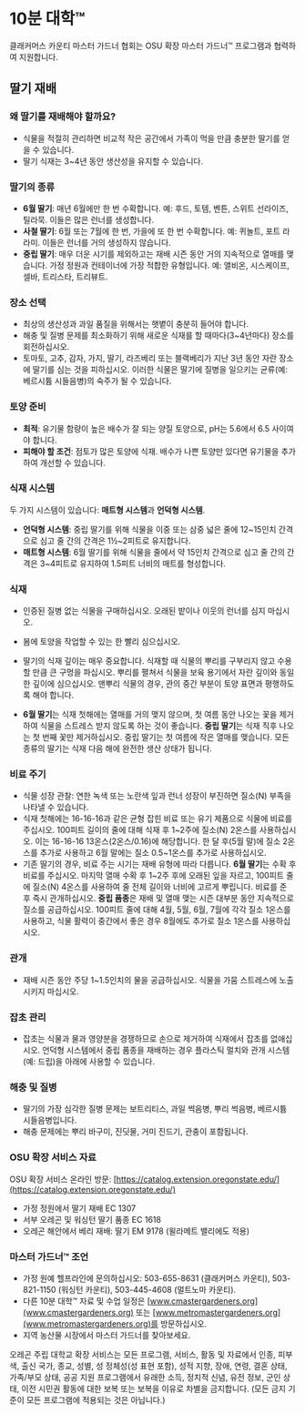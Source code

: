 # 10분 대학™

클래커머스 카운티 마스터 가드너 협회는 OSU 확장 마스터 가드너™ 프로그램과 협력하여 지원합니다.

## 딸기 재배

### 왜 딸기를 재배해야 할까요?
- 식물을 적절히 관리하면 비교적 작은 공간에서 가족이 먹을 만큼 충분한 딸기를 얻을 수 있습니다.
- 딸기 식재는 3~4년 동안 생산성을 유지할 수 있습니다.

### 딸기의 종류
- **6월 딸기**: 매년 6월에만 한 번 수확합니다. 예: 후드, 토템, 벤튼, 스위트 선라이즈, 틸라묵. 이들은 많은 런너를 생성합니다.
- **사철 딸기**: 6월 또는 7월에 한 번, 가을에 또 한 번 수확합니다. 예: 퀴놀트, 포트 라라미. 이들은 런너를 거의 생성하지 않습니다.
- **중립 딸기**: 매우 더운 시기를 제외하고는 재배 시즌 동안 거의 지속적으로 열매를 맺습니다. 가정 정원과 컨테이너에 가장 적합한 유형입니다. 예: 앨비온, 시스케이프, 셀바, 트리스타, 트리뷰트.

### 장소 선택
- 최상의 생산성과 과일 품질을 위해서는 햇볕이 충분히 들어야 합니다.
- 해충 및 질병 문제를 최소화하기 위해 새로운 식재를 할 때마다(3~4년마다) 장소를 회전하십시오.
- 토마토, 고추, 감자, 가지, 딸기, 라즈베리 또는 블랙베리가 지난 3년 동안 자란 장소에 딸기를 심는 것을 피하십시오. 이러한 식물은 딸기에 질병을 일으키는 균류(예: 베르시튬 시들음병)의 숙주가 될 수 있습니다.

### 토양 준비
- **최적**: 유기물 함량이 높은 배수가 잘 되는 양질 토양으로, pH는 5.6에서 6.5 사이여야 합니다.
- **피해야 할 조건**: 점토가 많은 토양에 식재. 배수가 나쁜 토양만 있다면 유기물을 추가하여 개선할 수 있습니다.

### 식재 시스템
두 가지 시스템이 있습니다: **매트형 시스템**과 **언덕형 시스템**.
- **언덕형 시스템**: 중립 딸기를 위해 식물을 이중 또는 삼중 넓은 줄에 12~15인치 간격으로 심고 줄 간의 간격은 1½~2피트로 유지합니다.
- **매트형 시스템**: 6월 딸기를 위해 식물을 줄에서 약 15인치 간격으로 심고 줄 간의 간격은 3~4피트로 유지하여 1.5피트 너비의 매트를 형성합니다.

### 식재
- 인증된 질병 없는 식물을 구매하십시오. 오래된 밭이나 이웃의 런너를 심지 마십시오.
- 봄에 토양을 작업할 수 있는 한 빨리 심으십시오.
- 딸기의 식재 깊이는 매우 중요합니다. 식재할 때 식물의 뿌리를 구부리지 않고 수용할 만큼 큰 구멍을 파십시오. 뿌리를 펼쳐서 식물을 보육 용기에서 자란 깊이와 동일한 깊이에 심으십시오. 맨뿌리 식물의 경우, 관의 중간 부분이 토양 표면과 평행하도록 해야 합니다.

- **6월 딸기**는 식재 첫해에는 열매를 거의 맺지 않으며, 첫 여름 동안 나오는 꽃을 제거하여 식물을 스트레스 받지 않도록 하는 것이 좋습니다. **중립 딸기**는 식재 직후 나오는 첫 번째 꽃만 제거하십시오. 중립 딸기는 첫 여름에 작은 열매를 맺습니다. 모든 종류의 딸기는 식재 다음 해에 완전한 생산 상태가 됩니다.

### 비료 주기
- 식물 성장 관찰: 연한 녹색 또는 노란색 잎과 런너 성장이 부진하면 질소(N) 부족을 나타낼 수 있습니다.
- 식재 첫해에는 16-16-16과 같은 균형 잡힌 비료 또는 유기 제품으로 식물에 비료를 주십시오. 100피트 길이의 줄에 대해 식재 후 1~2주에 질소(N) 2온스를 사용하십시오. 이는 16-16-16 13온스(2온스/0.16)에 해당합니다. 한 달 후(5월 말)에 질소 2온스를 추가로 사용하고 6월 말에는 질소 0.5~1온스를 추가로 사용하십시오.
- 기존 딸기의 경우, 비료 주는 시기는 재배 유형에 따라 다릅니다. **6월 딸기**는 수확 후 비료를 주십시오. 마지막 열매 수확 후 1~2주 후에 오래된 잎을 자르고, 100피트 줄에 질소(N) 4온스를 사용하여 줄 전체 길이와 너비에 고르게 뿌립니다. 비료를 준 후 즉시 관개하십시오. **중립 품종**은 재배 및 열매 맺는 시즌 대부분 동안 지속적으로 질소를 공급하십시오. 100피트 줄에 대해 4월, 5월, 6월, 7월에 각각 질소 1온스를 사용하고, 식물 활력이 중간에서 좋은 경우 8월에도 추가로 질소 1온스를 사용하십시오.

### 관개
- 재배 시즌 동안 주당 1~1.5인치의 물을 공급하십시오. 식물을 가뭄 스트레스에 노출시키지 마십시오.

### 잡초 관리
- 잡초는 식물과 물과 영양분을 경쟁하므로 손으로 제거하여 식재에서 잡초를 없애십시오. 언덕형 시스템에서 중립 품종을 재배하는 경우 플라스틱 멀치와 관개 시스템(예: 드립)을 아래에 사용할 수 있습니다.

### 해충 및 질병
- 딸기의 가장 심각한 질병 문제는 보트리티스, 과일 썩음병, 뿌리 썩음병, 베르시튬 시들음병입니다.
- 해충 문제에는 뿌리 바구미, 진딧물, 거미 진드기, 관충이 포함됩니다.

### OSU 확장 서비스 자료
OSU 확장 서비스 온라인 방문: [https://catalog.extension.oregonstate.edu/](https://catalog.extension.oregonstate.edu/)
- 가정 정원에서 딸기 재배 EC 1307
- 서부 오레곤 및 워싱턴 딸기 품종 EC 1618
- 오레곤 해안에서 베리 재배: 딸기 EM 9178 (윌라메트 밸리에도 적용)

### 마스터 가드너™ 조언
- 가정 원예 헬프라인에 문의하십시오: 503-655-8631 (클래커머스 카운티), 503-821-1150 (워싱턴 카운티), 503-445-4608 (멀트노마 카운티).
- 다른 10분 대학™ 자료 및 수업 일정은 [www.cmastergardeners.org](www.cmastergardeners.org) 또는 [www.metromastergardeners.org](www.metromastergardeners.org)를 방문하십시오.
- 지역 농산물 시장에서 마스터 가드너를 찾아보세요.

오레곤 주립 대학교 확장 서비스는 모든 프로그램, 서비스, 활동 및 자료에서 인종, 피부색, 출신 국가, 종교, 성별, 성 정체성(성 표현 포함), 성적 지향, 장애, 연령, 결혼 상태, 가족/부모 상태, 공공 지원 프로그램에서 유래한 소득, 정치적 신념, 유전 정보, 군인 상태, 이전 시민권 활동에 대한 보복 또는 보복을 이유로 차별을 금지합니다. (모든 금지 기준이 모든 프로그램에 적용되는 것은 아닙니다.)